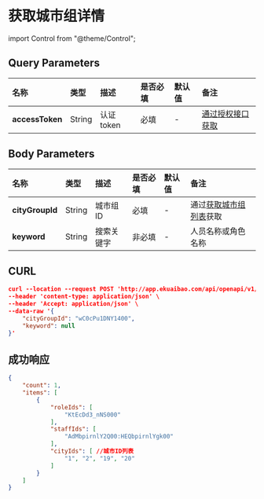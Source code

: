 # 获取城市组详情

import Control from "@theme/Control";

<Control
method="POST"
url="/api/openapi/v1/cityGroup/detail/search"
/>

## Query Parameters

| 名称 | 类型 | 描述 | 是否必填 | 默认值 | 备注 |
| :--- | :--- | :--- | :--- |:--- | :--- |
| **accessToken** | String | 认证token | 必填 | - |  [通过授权接口获取](/docs/open-api/getting-started/auth) |


## Body Parameters

| 名称 | 类型 | 描述 | 是否必填 | 默认值 | 备注 |
| :--- | :--- | :--- | :--- |:--- | :--- |
| **cityGroupId** | String | 城市组ID  | 必填  | - | 通过[获取城市组列表](/docs/open-api/city/get-city-group)获取 |
| **keyword**     | String | 搜索关键字 | 非必填 | - | 人员名称或角色名称 |

## CURL
```json
curl --location --request POST 'http://app.ekuaibao.com/api/openapi/v1/cityGroup/detail/search?accessToken=FsYc5j4FlclU00' \
--header 'content-type: application/json' \
--header 'Accept: application/json' \
--data-raw '{
    "cityGroupId": "wC0cPu1DNY1400",
    "keyword": null
}'
```

## 成功响应
```json
{
    "count": 1,
    "items": [
        {
            "roleIds": [
                "KtEcDd3_nNS000"
            ],
            "staffIds": [
                "AdMbpirnlY2Q00:HEQbpirnlYgk00"
            ],
            "cityIds": [ //城市ID列表
                "1", "2", "19", "20"
            ]
        }
    ]
}
```

